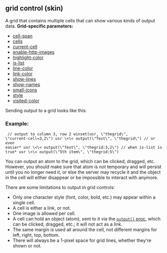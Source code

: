 ## grid control (skin)


A grid that contains multiple cells that can show various kinds
of output data.
**Grid-specific parameters:**
*   [cell-span](/%7Bskin%7D/param/cell-span)
*   [cells](/%7Bskin%7D/param/cells)
*   [current-cell](/%7Bskin%7D/param/current-cell)
*   [enable-http-images](/%7Bskin%7D/param/enable-http-images)
*   [highlight-color](/%7Bskin%7D/param/highlight-color)
*   [is-list](/%7Bskin%7D/param/is-list)
*   [line-color](/%7Bskin%7D/param/line-color)
*   [link-color](/%7Bskin%7D/param/link-color)
*   [show-lines](/%7Bskin%7D/param/show-lines)
*   [show-names](/%7Bskin%7D/param/show-names)
*   [small-icons](/%7Bskin%7D/param/small-icons)
*   [style](/%7Bskin%7D/param/style)
*   [visited-color](/%7Bskin%7D/param/visited-color)


Sending output to a grid looks like this:
### Example:

```
 // output to column 3, row 2 winset(usr, \"thegrid\",
\"current-cell=3,2\") usr \<\< output(\"Text\", \"thegrid\") // or even
easier* usr \<\< output(\"Text\", \"thegrid:3,2\") // when is-list is
true* usr \<\< output(\"5th item\", \"thegrid:5\") 
```



You can output an atom to the grid, which can be clicked,
dragged, etc. However, you should make sure that atom is *not* temporary
and will persist until you no longer need it, or else the server may
recycle it and the object in the cell will either disappear or be
impossible to interact with anymore. 

There are some limitations
to output in grid controls:
-   Only one character style (font, color, bold, etc.) may appear within
    a single cell.
-   A cell is either a link, or not.
-   One image is allowed per cell.
-   A cell can hold an object (atom), sent to it via the [`output()`
    proc](/proc/output), which can be clicked, dragged, etc.; it will
    not act as a link.
-   The same margin is used all around the cell, not different margins
    for left, right, top, bottom.
-   There will always be a 1-pixel space for grid lines, whether
    they\'re shown or not.
